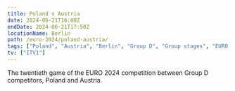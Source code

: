 ```yaml
---
title: Poland v Austria
date: 2024-06-21T16:00Z
endDate: 2024-06-21T17:50Z
locationName: Berlin
path: /euro-2024/poland-austria/
tags: ["Poland", "Austria", "Berlin", "Group D", "Group stages", "EURO 2024"]
tv: ["ITV1"]
---
```

The twentieth game of the EURO 2024 competition between Group D competitors, Poland and Austria.
